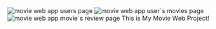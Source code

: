 <img src="https://github.com/SteffanSingh/MovieWebApp-SQL/blob/eb2069b8e528a2fed706558babc55f4c94dcccda/M1.png" alt="movie web app users page">
<img src="https://github.com/SteffanSingh/MovieWebApp-SQL/blob/f3d14274d16914e68bb6b65e4fffe854e6dbd079/Project%20images/Movie-today.png" alt="movie web app user`s movies page">
<img src="https://github.com/SteffanSingh/MovieWebApp-SQL/blob/d32d8e85ee5eb7656576dea7e79c875d936a9bf0/Project%20images/movie-review-page.png" alt="movie web app movie`s review page">
This is My Movie Web Project!
